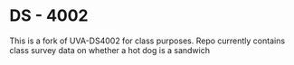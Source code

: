 # DS - 4002

This is a fork of UVA-DS4002 for class purposes. Repo currently contains class survey data on whether a hot dog is a sandwich